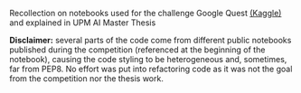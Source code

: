 Recollection on notebooks used for the challenge Google Quest [(Kaggle)](https://www.kaggle.com/c/google-quest-challenge) and explained in UPM AI Master Thesis

**Disclaimer:** several parts of the code come from different public notebooks published during the competition (referenced at the beginning of the notebook), causing the code styling to be heterogeneous and, sometimes, far from PEP8. No effort was put into refactoring code as it was not the goal from the competition nor the thesis work.
